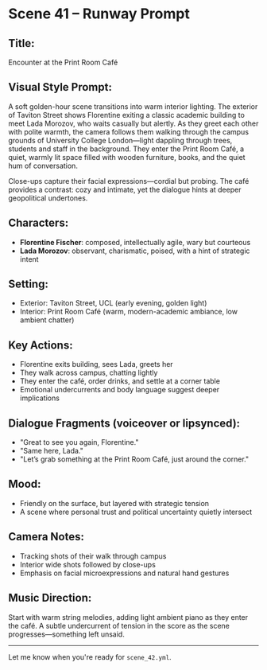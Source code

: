 # Scene 41 – Runway Prompt

## Title:
Encounter at the Print Room Café

## Visual Style Prompt:
A soft golden-hour scene transitions into warm interior lighting. The exterior of Taviton Street shows Florentine exiting a classic academic building to meet Lada Morozov, who waits casually but alertly. As they greet each other with polite warmth, the camera follows them walking through the campus grounds of University College London—light dappling through trees, students and staff in the background. They enter the Print Room Café, a quiet, warmly lit space filled with wooden furniture, books, and the quiet hum of conversation.

Close-ups capture their facial expressions—cordial but probing. The café provides a contrast: cozy and intimate, yet the dialogue hints at deeper geopolitical undertones.

## Characters:
- **Florentine Fischer**: composed, intellectually agile, wary but courteous
- **Lada Morozov**: observant, charismatic, poised, with a hint of strategic intent

## Setting:
- Exterior: Taviton Street, UCL (early evening, golden light)
- Interior: Print Room Café (warm, modern-academic ambiance, low ambient chatter)

## Key Actions:
- Florentine exits building, sees Lada, greets her
- They walk across campus, chatting lightly
- They enter the café, order drinks, and settle at a corner table
- Emotional undercurrents and body language suggest deeper implications

## Dialogue Fragments (voiceover or lipsynced):
- "Great to see you again, Florentine."
- "Same here, Lada."
- "Let’s grab something at the Print Room Café, just around the corner."

## Mood:
- Friendly on the surface, but layered with strategic tension
- A scene where personal trust and political uncertainty quietly intersect

## Camera Notes:
- Tracking shots of their walk through campus
- Interior wide shots followed by close-ups
- Emphasis on facial microexpressions and natural hand gestures

## Music Direction:
Start with warm string melodies, adding light ambient piano as they enter the café. A subtle undercurrent of tension in the score as the scene progresses—something left unsaid.

---

Let me know when you're ready for `scene_42.yml`.
